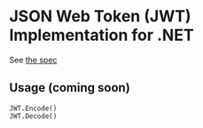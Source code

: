 # JSON Web Token (JWT) Implementation for .NET

See [the spec][0]

## Usage (coming soon)

    JWT.Encode()
	JWT.Decode()


 [0]: http://self-issued.info/docs/draft-jones-json-web-token-01.html